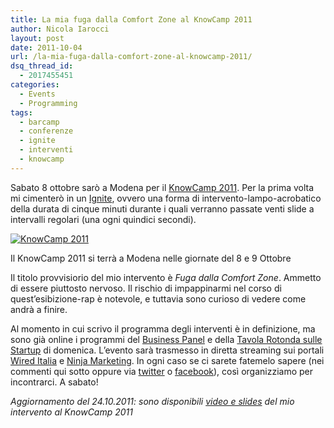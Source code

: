 ```yaml
---
title: La mia fuga dalla Comfort Zone al KnowCamp 2011
author: Nicola Iarocci
layout: post
date: 2011-10-04
url: /la-mia-fuga-dalla-comfort-zone-al-knowcamp-2011/
dsq_thread_id:
  - 2017455451
categories:
  - Events
  - Programming
tags:
  - barcamp
  - conferenze
  - ignite
  - interventi
  - knowcamp
---
```

Sabato 8 ottobre sarò a Modena per il <a title="KnowCamp 2011" href="http://www.knowcamp.it/" target="_blank">KnowCamp 2011</a>. Per la prima volta mi cimenterò in un <a title="Cos'è un Ignite" href="http://www.igniteitalia.org/cose-un-ignite/" target="_blank">Ignite</a>, ovvero una forma di intervento-lampo-acrobatico della durata di cinque minuti durante i quali verranno passate venti slide a intervalli regolari (una ogni quindici secondi).

<div id="attachment_3565" style="width: 590px" class="wp-caption aligncenter">
  <a href="http://www.knowcamp.it/"><img class="size-full wp-image-3565" title="KknowCamp" src="images/knowcamp1.jpg?fit=525%2C360" alt="KnowCamp 2011" srcset="http://i1.wp.com/nicolaiarocci.com/wp-content/uploads/knowcamp1.jpg?w=580 580w, http://i1.wp.com/nicolaiarocci.com/wp-content/uploads/knowcamp1.jpg?resize=150%2C102 150w, http://i1.wp.com/nicolaiarocci.com/wp-content/uploads/knowcamp1.jpg?resize=300%2C205 300w, http://i1.wp.com/nicolaiarocci.com/wp-content/uploads/knowcamp1.jpg?resize=437%2C300 437w" sizes="(max-width: 525px) 100vw, 525px" data-recalc-dims="1" /></a>
  
  <p class="wp-caption-text">
    Il KnowCamp 2011 si terrà a Modena nelle giornate del 8 e 9 Ottobre
  </p>
</div>

Il titolo provvisiorio del mio intervento è _Fuga dalla Comfort Zone_. Ammetto di essere piuttosto nervoso. Il rischio di impappinarmi nel corso di quest&#8217;esibizione-rap è notevole, e tuttavia sono curioso di vedere come andrà a finire.

Al momento in cui scrivo il programma degli interventi è in definizione, ma sono già online i programmi del <a title="KnowCamp - Programma del Business Panel" href="http://www.knowcamp.it/programma/business/" target="_blank">Business Panel</a> e della <a title="KnowCamp 2011 - Programma della Tavola Rotonda" href="http://www.knowcamp.it/programma/tavola-rotonda-startup/" target="_blank">Tavola Rotonda sulle Startup</a> di domenica. L&#8217;evento sarà trasmesso in diretta streaming sui portali <a title="Wired Italia" href="http://www.wired.it/" target="_blank">Wired Italia</a> e <a title="Ninja Marketing" href="http://www.ninjamarketing.it/" target="_blank">Ninja Marketing</a>. In ogni caso se ci sarete fatemelo sapere (nei commenti qui sotto oppure via <a title="Nicola Iarocci su Twitter" href="http://twitter.com/nicolaiarocci" target="_blank">twitter</a> o <a title="Nicola Iarocci su Facebook" href="http://www.facebook.com/pages/Nicola-Iarocci-Ego-programmo-ergo-sum/178646632154596" target="_blank">facebook</a>), così organizziamo per incontrarci. A sabato!

_Aggiornamento del 24.10.2011: sono disponibili [video e slides][1] del mio intervento al KnowCamp 2011_

 [1]: http://nicolaiarocci.com/il-mio-intervento-al-knowcamp-2011-fuga-dalla-comfort-zone/ "Il mio intervento al KnowCamp 2011"
